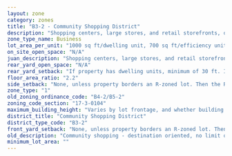 ```yaml
---
layout: zone
category: zones
title: "B3-2 - Community Shopping District"
description: "Shopping centers, large stores, and retail storefronts, often along major streets. Allows more types of businesses than B1 and B2 districts. Apartments permitted above the ground floor."
zone_type_name: Business
lot_area_per_unit: "1000 sq ft/dwelling unit, 700 sq ft/efficiency unit, 700 sq ft/SRO unit"
on_site_open_space: "N/A"
juan_description: "Shopping centers, large stores, and retail storefronts, often along major streets. Allows more types of businesses than B1 and B2 districts. Apartments permitted above the ground floor."
rear_yard_open_space: "N/A"
rear_yard_setback: "If property has dwelling units, minimum of 30 ft. If its rear property line borders the side property line of an R-zoned lot, the rear setback must equal the side setback of the R-zoned lot. If rear line borders the R lot&#39;s rear line, setback must be at least 16 ft."
floor_area_ratio: "2.2"
side_setback: "None, unless property borders an R-zoned lot. Then the R lot&#39;s front setback applies."
zone_type: "1"
old_zoning_ordinance_code: "B4-2/B5-2"
zoning_code_section: "17-3-0104"
maximum_building_height: "Varies by lot frontage, and whether building has ground-floor commercial space. (See 17-3-0408)"
district_title: "Community Shopping District"
district_type_code: "B3-2"
front_yard_setback: "None, unless property borders an R-zoned lot. Then the front setback must be at least 50% of the R lot&#39;s front setback. (See 17-3-0404.)"
old_description: "Community shopping - destination oriented, no limit on size of commercial establishment. Allows dwelling units above ground floor."
minimum_lot_area: ""
---
```

